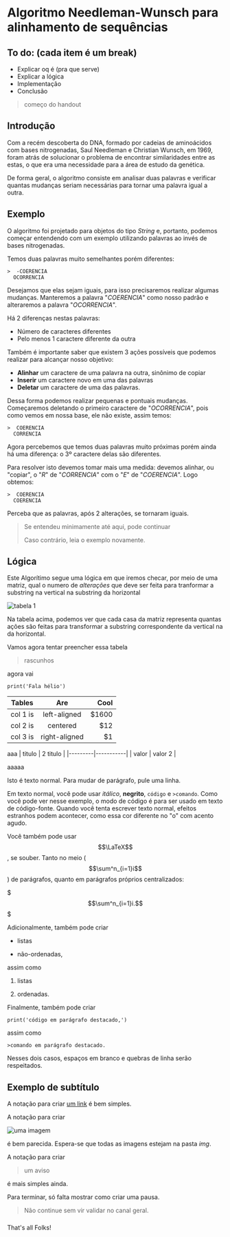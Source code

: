 Algoritmo Needleman-Wunsch para alinhamento de sequências
==========================

To do: (cada item é um break)
---

* Explicar oq é (pra que serve)
* Explicar a lógica
* Implementação
* Conclusão

>começo do handout

Introdução
---

Com a recém descoberta do DNA, formado por cadeias de aminoácidos com bases
nitrogenadas, Saul Needleman e Christian Wunsch, em 1969, foram atrás de 
solucionar o problema de encontrar similaridades entre as estas, o que era
uma necessidade para a área de estudo da genética.

De forma geral, o algoritmo consiste em analisar duas palavras e verificar
quantas mudanças seriam necessárias para tornar uma palavra igual a outra.

Exemplo
---
O algoritmo foi projetado para objetos do tipo *String* e, portanto, podemos
começar entendendo com um exemplo utilizando palavras ao invés de bases
nitrogenadas.

Temos duas palavras muito semelhantes porém diferentes:

    >  -COERENCIA
      OCORRENCIA
      

Desejamos que elas sejam iguais, para isso precisaremos realizar algumas mudanças.
Manteremos a palavra "*COERENCIA*" como nosso padrão e alteraremos a palavra "*OCORRENCIA*".

Há 2 diferenças nestas palavras:

* Número de caracteres diferentes
* Pelo menos 1 caractere diferente da outra

Também é importante saber que existem 3 ações possíveis que podemos realizar para
alcançar nosso objetivo:

* **Alinhar** um caractere de uma palavra na outra, sinônimo de copiar
* **Inserir** um caractere novo em uma das palavras
* **Deletar** um caractere de uma das palavras.

Dessa forma podemos realizar pequenas e pontuais mudanças. Começaremos deletando o primeiro
caractere de "*OCORRENCIA*", pois como vemos em nossa base, ele não existe, assim temos:

    >  COERENCIA
      CORRENCIA 

Agora percebemos que temos duas palavras muito próximas porém ainda há uma diferença: 
o 3º caractere delas são diferentes. 

Para resolver isto devemos tomar mais uma medida: devemos alinhar, ou "copiar", o "*R*" de "*CORRENCIA*" 
com o "*E*" de "*COERENCIA*". Logo obtemos:

    >  COERENCIA
      COERENCIA

Perceba que as palavras, após 2 alterações, se tornaram iguais.

> Se entendeu minimamente até aqui, pode continuar
> 
> Caso contrário, leia o exemplo novamente.

###

Lógica
---

Este Algorítimo segue uma lógica em que iremos checar, por meio de uma matriz, 
qual o numero de *alterações* que deve ser feita para tranformar a substring na 
vertical na substring da horizontal


![tabela 1](tabela-1.png)

Na tabela acima, podemos ver que cada casa da matriz representa quantas ações são 
feitas para transformar a substring correspondente da vertical na da horizontal.

Vamos agora tentar preencher essa tabela 

>rascunhos

agora vai
  
    print('Fala hélio')

| Tables   |      Are      |  Cool |
|----------|:-------------:|------:|
| col 1 is |  left-aligned | $1600 |
| col 2 is |    centered   |   $12 |
| col 3 is | right-aligned |    $1 |

aaa
| titulo  | 2 titulo  |
|---------|-----------|
| valor   |  valor 2  |

aaaaa


Isto é texto normal. Para mudar de parágrafo, pule uma linha.

Em texto normal, você pode usar *itálico*, **negrito**, `código` e `>comando`.
Como você pode ver nesse exemplo, o modo de código é para ser usado em texto de
código-fonte. Quando você tenta escrever texto normal, efeitos estranhos podem
acontecer, como essa cor diferente no "o" com acento agudo.

Você também pode usar $$\LaTeX$$, se souber. Tanto no meio ($$\sum^n_{i=1}i$$)
de parágrafos, quanto em parágrafos próprios centralizados:

$$$\sum^n_{i=1}i.$$$

Adicionalmente, também pode criar

* listas

* não-ordenadas,

assim como

1. listas

2. ordenadas.

Finalmente, também pode criar

    print('código em parágrafo destacado,')

assim como

    >comando em parágrafo destacado.

Nesses dois casos, espaços em branco e quebras de linha serão respeitados.


Exemplo de subtítulo
--------------------

A notação para criar [um link](https://www.insper.edu.br/) é bem simples.

A notação para criar

![uma imagem](exemplo.png)

é bem parecida. Espera-se que todas as imagens estejam na pasta *img*.

A notação para criar

>um aviso

é mais simples ainda.

Para terminar, só falta mostrar como criar uma pausa.

>Não continue sem vir validar no canal geral.

###

That's all Folks!

